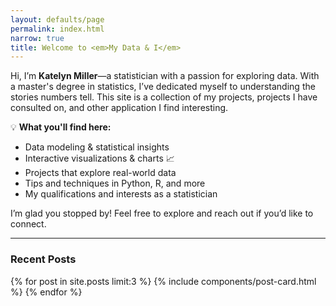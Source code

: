 ```yaml
---
layout: defaults/page
permalink: index.html
narrow: true
title: Welcome to <em>My Data & I</em>
---
```


<!-- ## What is it?

{% include components/intro.md %}

[Here's the full feature list and some quick examples of what it can do.]({{ site.baseurl}}{% link _pages/about.md %}) -->

Hi, I’m **Katelyn Miller**—a statistician with a passion for exploring data. With a master's degree in statistics, I’ve dedicated myself to understanding the stories numbers tell. This site is a collection of my projects, projects I have consulted on, and other application I find interesting.

💡 **What you'll find here:**  
- Data modeling & statistical insights  
- Interactive visualizations & charts 📈  
- Projects that explore real-world data  
- Tips and techniques in Python, R, and more
- My qualifications and interests as a statistician

I’m glad you stopped by! Feel free to explore and reach out if you’d like to connect.


<hr />

### Recent Posts

{% for post in site.posts limit:3 %}
{% include components/post-card.html %}
{% endfor %}



